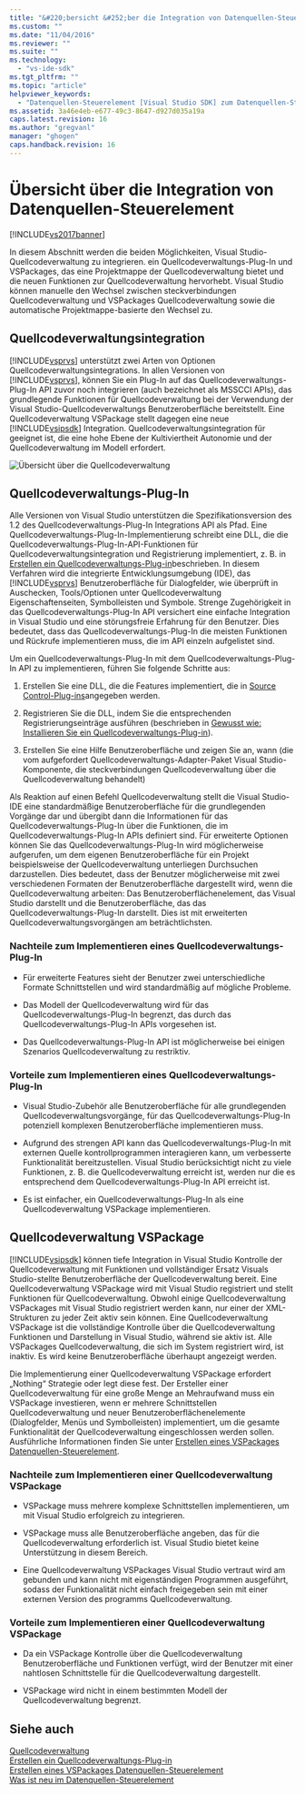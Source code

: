 ```yaml
---
title: "&#220;bersicht &#252;ber die Integration von Datenquellen-Steuerelement | Microsoft Docs"
ms.custom: ""
ms.date: "11/04/2016"
ms.reviewer: ""
ms.suite: ""
ms.technology: 
  - "vs-ide-sdk"
ms.tgt_pltfrm: ""
ms.topic: "article"
helpviewer_keywords: 
  - "Datenquellen-Steuerelement [Visual Studio SDK] zum Datenquellen-Steuerelement"
ms.assetid: 3a46e4eb-e677-49c3-8647-d927d035a19a
caps.latest.revision: 16
ms.author: "gregvanl"
manager: "ghogen"
caps.handback.revision: 16
---
```

# &#220;bersicht &#252;ber die Integration von Datenquellen-Steuerelement
[!INCLUDE[vs2017banner](../../code-quality/includes/vs2017banner.md)]

In diesem Abschnitt werden die beiden Möglichkeiten, Visual Studio\-Quellcodeverwaltung zu integrieren. ein Quellcodeverwaltungs\-Plug\-In und VSPackages, das eine Projektmappe der Quellcodeverwaltung bietet und die neuen Funktionen zur Quellcodeverwaltung hervorhebt.  Visual Studio können manuelle den Wechsel zwischen steckverbindungen Quellcodeverwaltung und VSPackages Quellcodeverwaltung sowie die automatische Projektmappe\-basierte den Wechsel zu.  
  
## Quellcodeverwaltungsintegration  
 [!INCLUDE[vsprvs](../../code-quality/includes/vsprvs_md.md)] unterstützt zwei Arten von Optionen Quellcodeverwaltungsintegrations.  In allen Versionen von [!INCLUDE[vsprvs](../../code-quality/includes/vsprvs_md.md)], können Sie ein Plug\-In auf das Quellcodeverwaltungs\-Plug\-In API zuvor noch integrieren \(auch bezeichnet als MSSCCI APIs\), das grundlegende Funktionen für Quellcodeverwaltung bei der Verwendung der Visual Studio\-Quellcodeverwaltungs Benutzeroberfläche bereitstellt.  Eine Quellcodeverwaltung VSPackage stellt dagegen eine neue [!INCLUDE[vsipsdk](../../extensibility/includes/vsipsdk_md.md)] Integration. Quellcodeverwaltungsintegration für geeignet ist, die eine hohe Ebene der Kultiviertheit Autonomie und der Quellcodeverwaltung im Modell erfordert.  
  
 ![Übersicht über die Quellcodeverwaltung](../../extensibility/internals/media/sourcectnrloverview.png "SourceCtnrlOverview")  
  
## Quellcodeverwaltungs\-Plug\-In  
 Alle Versionen von Visual Studio unterstützen die Spezifikationsversion des 1.2 des Quellcodeverwaltungs\-Plug\-In Integrations API als Pfad.  Eine Quellcodeverwaltungs\-Plug\-In\-Implementierung schreibt eine DLL, die die Quellcodeverwaltungs\-Plug\-In\-API\-Funktionen für Quellcodeverwaltungsintegration und Registrierung implementiert, z. B. in [Erstellen ein Quellcodeverwaltungs\-Plug\-in](../../extensibility/internals/creating-a-source-control-plug-in.md)beschrieben.  In diesem Verfahren wird die integrierte Entwicklungsumgebung \(IDE\), das [!INCLUDE[vsprvs](../../code-quality/includes/vsprvs_md.md)] Benutzeroberfläche für Dialogfelder, wie überprüft in Auschecken, Tools\/Optionen unter Quellcodeverwaltung Eigenschaftenseiten, Symbolleisten und Symbole.  Strenge Zugehörigkeit in das Quellcodeverwaltungs\-Plug\-In API versichert eine einfache Integration in Visual Studio und eine störungsfreie Erfahrung für den Benutzer.  Dies bedeutet, dass das Quellcodeverwaltungs\-Plug\-In die meisten Funktionen und Rückrufe implementieren muss, die im API einzeln aufgelistet sind.  
  
 Um ein Quellcodeverwaltungs\-Plug\-In mit dem Quellcodeverwaltungs\-Plug\-In API zu implementieren, führen Sie folgende Schritte aus:  
  
1.  Erstellen Sie eine DLL, die die Features implementiert, die in [Source Control\-Plug\-ins](../../extensibility/source-control-plug-ins.md)angegeben werden.  
  
2.  Registrieren Sie die DLL, indem Sie die entsprechenden Registrierungseinträge ausführen \(beschrieben in [Gewusst wie: Installieren Sie ein Quellcodeverwaltungs\-Plug\-in](../../extensibility/internals/how-to-install-a-source-control-plug-in.md)\).  
  
3.  Erstellen Sie eine Hilfe Benutzeroberfläche und zeigen Sie an, wann \(die vom aufgefordert Quellcodeverwaltungs\-Adapter\-Paket Visual Studio\-Komponente, die steckverbindungen Quellcodeverwaltung über die Quellcodeverwaltung behandelt\)  
  
 Als Reaktion auf einen Befehl Quellcodeverwaltung stellt die Visual Studio\-IDE eine standardmäßige Benutzeroberfläche für die grundlegenden Vorgänge dar und übergibt dann die Informationen für das Quellcodeverwaltungs\-Plug\-In über die Funktionen, die im Quellcodeverwaltungs\-Plug\-In APIs definiert sind.  Für erweiterte Optionen können Sie das Quellcodeverwaltungs\-Plug\-In wird möglicherweise aufgerufen, um dem eigenen Benutzeroberfläche für ein Projekt beispielsweise der Quellcodeverwaltung unterliegen Durchsuchen darzustellen.  Dies bedeutet, dass der Benutzer möglicherweise mit zwei verschiedenen Formaten der Benutzeroberfläche dargestellt wird, wenn die Quellcodeverwaltung arbeiten: Das Benutzeroberflächenelement, das Visual Studio darstellt und die Benutzeroberfläche, das das Quellcodeverwaltungs\-Plug\-In darstellt.  Dies ist mit erweiterten Quellcodeverwaltungsvorgängen am beträchtlichsten.  
  
### Nachteile zum Implementieren eines Quellcodeverwaltungs\-Plug\-In  
  
-   Für erweiterte Features sieht der Benutzer zwei unterschiedliche Formate Schnittstellen und wird standardmäßig auf mögliche Probleme.  
  
-   Das Modell der Quellcodeverwaltung wird für das Quellcodeverwaltungs\-Plug\-In begrenzt, das durch das Quellcodeverwaltungs\-Plug\-In APIs vorgesehen ist.  
  
-   Das Quellcodeverwaltungs\-Plug\-In API ist möglicherweise bei einigen Szenarios Quellcodeverwaltung zu restriktiv.  
  
### Vorteile zum Implementieren eines Quellcodeverwaltungs\-Plug\-In  
  
-   Visual Studio\-Zubehör alle Benutzeroberfläche für alle grundlegenden Quellcodeverwaltungsvorgänge, für das Quellcodeverwaltungs\-Plug\-In potenziell komplexen Benutzeroberfläche implementieren muss.  
  
-   Aufgrund des strengen API kann das Quellcodeverwaltungs\-Plug\-In mit externen Quelle kontrollprogrammen interagieren kann, um verbesserte Funktionalität bereitzustellen. Visual Studio berücksichtigt nicht zu viele Funktionen, z. B. die Quellcodeverwaltung erreicht ist, werden nur die es entsprechend dem Quellcodeverwaltungs\-Plug\-In API erreicht ist.  
  
-   Es ist einfacher, ein Quellcodeverwaltungs\-Plug\-In als eine Quellcodeverwaltung VSPackage implementieren.  
  
## Quellcodeverwaltung VSPackage  
 [!INCLUDE[vsipsdk](../../extensibility/includes/vsipsdk_md.md)] können tiefe Integration in Visual Studio Kontrolle der Quellcodeverwaltung mit Funktionen und vollständiger Ersatz Visuals Studio\-stellte Benutzeroberfläche der Quellcodeverwaltung bereit.  Eine Quellcodeverwaltung VSPackage wird mit Visual Studio registriert und stellt Funktionen für Quellcodeverwaltung.  Obwohl einige Quellcodeverwaltung VSPackages mit Visual Studio registriert werden kann, nur einer der XML\-Strukturen zu jeder Zeit aktiv sein können.  Eine Quellcodeverwaltung VSPackage ist die vollständige Kontrolle über die Quellcodeverwaltung Funktionen und Darstellung in Visual Studio, während sie aktiv ist.  Alle VSPackages Quellcodeverwaltung, die sich im System registriert wird, ist inaktiv. Es wird keine Benutzeroberfläche überhaupt angezeigt werden.  
  
 Die Implementierung einer Quellcodeverwaltung VSPackage erfordert „Nothing“ Strategie oder legt diese fest.  Der Ersteller einer Quellcodeverwaltung für eine große Menge an Mehraufwand muss ein VSPackage investieren, wenn er mehrere Schnittstellen Quellcodeverwaltung und neuer Benutzeroberflächenelemente \(Dialogfelder, Menüs und Symbolleisten\) implementiert, um die gesamte Funktionalität der Quellcodeverwaltung eingeschlossen werden sollen.  Ausführliche Informationen finden Sie unter [Erstellen eines VSPackages Datenquellen\-Steuerelement](../../extensibility/internals/creating-a-source-control-vspackage.md).  
  
### Nachteile zum Implementieren einer Quellcodeverwaltung VSPackage  
  
-   VSPackage muss mehrere komplexe Schnittstellen implementieren, um mit Visual Studio erfolgreich zu integrieren.  
  
-   VSPackage muss alle Benutzeroberfläche angeben, das für die Quellcodeverwaltung erforderlich ist. Visual Studio bietet keine Unterstützung in diesem Bereich.  
  
-   Eine Quellcodeverwaltung VSPackages Visual Studio vertraut wird am gebunden und kann nicht mit eigenständigen Programmen ausgeführt, sodass der Funktionalität nicht einfach freigegeben sein mit einer externen Version des programms Quellcodeverwaltung.  
  
### Vorteile zum Implementieren einer Quellcodeverwaltung VSPackage  
  
-   Da ein VSPackage Kontrolle über die Quellcodeverwaltung Benutzeroberfläche und Funktionen verfügt, wird der Benutzer mit einer nahtlosen Schnittstelle für die Quellcodeverwaltung dargestellt.  
  
-   VSPackage wird nicht in einem bestimmten Modell der Quellcodeverwaltung begrenzt.  
  
## Siehe auch  
 [Quellcodeverwaltung](../../extensibility/internals/source-control.md)   
 [Erstellen ein Quellcodeverwaltungs\-Plug\-in](../../extensibility/internals/creating-a-source-control-plug-in.md)   
 [Erstellen eines VSPackages Datenquellen\-Steuerelement](../../extensibility/internals/creating-a-source-control-vspackage.md)   
 [Was ist neu im Datenquellen\-Steuerelement](../../extensibility/internals/what-s-new-in-source-control.md)